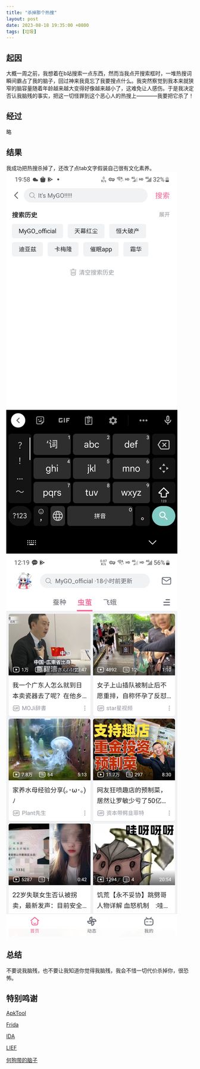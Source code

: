 ```yaml
---
title: "杀掉那个热搜"
layout: post
date: 2023-08-18 19:35:00 +0800
tags: [垃圾]
---
```


## 起因
大概一周之前，我想着在b站搜索一点东西，然而当我点开搜索框时，一堆热搜词瞬间霸占了我的脑子，回过神来我竟忘了我要搜点什么。我突然察觉到我本来就狭窄的脑容量随着年龄越来越大变得好像越来越小了，这难免让人感伤。于是我决定否认我脑残的事实，把这一切怪罪到这个恶心人的热搜上————我要把它杀了！

## 经过
略

## 结果
我成功把热搜杀掉了，还改了点tab文字假装自己很有文化素养。
![Crepe](/_images/find_an_entrance/1.jpg)
![Crepe](/_images/find_an_entrance/2.jpg)

## 总结
不要说我脑残，也不要让我知道你觉得我脑残，我会不惜一切代价杀掉你，很恐怖。

## 特别鸣谢

[ApkTool](https://github.com/iBotPeaches/Apktool)

[Frida](https://github.com/frida/frida)

[IDA](https://hex-rays.com/ida-pro/)

[LIEF](https://github.com/lief-project/LIEF)

[何狗带的脑子](/404.html)







